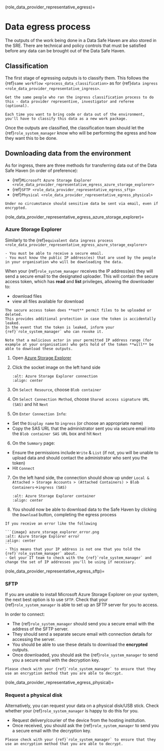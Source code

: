 (role_data_provider_representative_egress)=

# Data egress process

The outputs of the work being done in a Data Safe Haven are also stored in the SRE.
There are technical and policy controls that must be satisfied before any data can be brought out of the Data Safe Haven.

## Classification

The first stage of egressing outputs is to classify them.
This follows the {ref}`same workflow <process_data_classification>` as for {ref}`data ingress <role_data_provider_representative_ingress>`.

```{hint}
Get the same people who ran the ingress classification process to do this - data provider representive, investigator and referee (optional).
```

```{note}
Each time you want to bring code or data out of the environment, you'll have to classify this data as a new work package.
```

Once the outputs are classified, the classification team should let the {ref}`role_system_manager` know who will be performing the egress and how they want this to be done.

## Downloading data from the environment

As for ingress, there are three methods for transferring data out of the Data Safe Haven (in order of preference):

- {ref}`Microsoft Azure Storage Explorer <role_data_provider_representative_egress_azure_storage_explorer>`
- {ref}`SFTP <role_data_provider_representative_egress_sftp>`
- {ref}`Physical <role_data_provider_representative_egress_physical>`

```{danger}
Under no circumstance should sensitive data be sent via email, even if encrypted.
```

(role_data_provider_representative_egress_azure_storage_explorer)=

### Azure Storage Explorer

Similarly to the {ref}`equivalent data ingress process <role_data_provider_representative_egress_azure_storage_explorer>`

```{important}
- You must be able to receive a secure email.
- You must know the public IP address(es) that are used by the people in your organisation who will be downloading the data.
```

When your {ref}`role_system_manager` receives the IP address(es) they will send a secure email to the designated uploader.
This will contain the secure access token, which has **read** and **list** privileges, allowing the downloader to:

- download files
- view all files available for download

```{attention}
The secure access token does **not** permit files to be uploaded or deleted.
This provides additional protection in case the token is accidentally leaked.
In the event that the token is leaked, inform your {ref}`role_system_manager` who can revoke it.
```

```{danger}
Note that a malicious actor in your permitted IP address range (for example at your organisation) who gets hold of the token **will** be able to download these outputs.
```

1. Open [Azure Storage Explorer](https://azure.microsoft.com/en-us/features/storage-explorer/)
2. Click the socket image on the left hand side

   ```{image} azure_storage_explorer_connect.png
   :alt: Azure Storage Explorer connection
   :align: center
   ```

3. On `Select Resource`, choose `Blob container`
4. On `Select Connection Method`, choose `Shared access signature URL (SAS)` and hit `Next`
5. On `Enter Connection Info`:
  - Set the `Display name` to `ingress` (or choose an appropriate name)
  - Copy the SAS URL that the administrator sent you via secure email into the `Blob container SAS URL` box and hit `Next`
6. On the `Summary` page:
  - Ensure the permissions include `Write` & `List` (if not, you will be unable to upload data and should contact the administrator who sent you the token)
  - Hit `Connect`
7. On the left hand side, the connection should show up under `Local & Attached > Storage Accounts > (Attached Containers) > Blob Containers`->`ingress (SAS)`

   ```{image} azure_storage_explorer_container.png
   :alt: Azure Storage Explorer container
   :align: center
   ```

8. You should now be able to download data to the Safe Haven by clicking the `Download` button, completing the egress process

````{error}
If you receive an error like the following

```{image} azure_storage_explorer_error.png
:alt: Azure Storage Explorer error
:align: center
```
- This means that your IP address is not one that you told the {ref}`role_system_manager` about.
- Get your IT team to check with the {ref}`role_system_manager` and change the set of IP addresses you'll be using if necessary.
````

(role_data_provider_representative_egress_sftp)=

### SFTP

If you are unable to install Microsoft Azure Storage Explorer on your system, the next best option is to use `SFTP`.
Check that your {ref}`role_system_manager` is able to set up an SFTP server for you to access.

In order to connect:

- The {ref}`role_system_manager` should send you a secure email with the address of the SFTP server.
- They should send a separate secure email with connection details for accessing the server.
- You should be able to use these details to download the **encrypted** outputs.
- Once downloaded, you should ask the {ref}`role_system_manager` to send you a secure email with the decryption key.

```{caution}
Please check with your {ref}`role_system_manager` to ensure that they use an encryption method that you are able to decrypt.
```

(role_data_provider_representative_egress_physical)=

### Request a physical disk

Alternatively, you can request your data on a physical disk/USB stick.
Check whether your {ref}`role_system_manager` is happy to do this for you.

- Request delivery/courier of the device from the hosting institution.
- Once received, you should ask the {ref}`role_system_manager` to send you a secure email with the decryption key.

```{caution}
Please check with your {ref}`role_system_manager` to ensure that they use an encryption method that you are able to decrypt.
```
